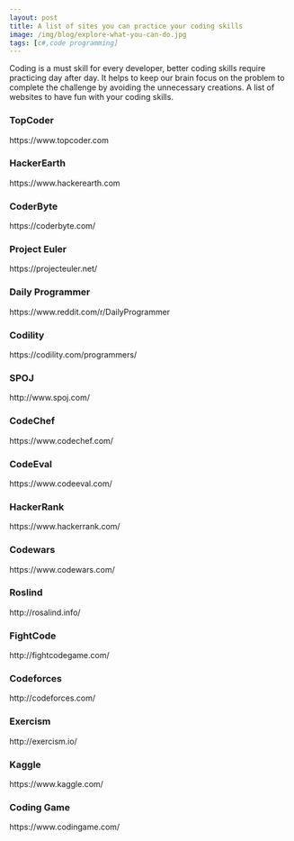 ```yaml
---
layout: post
title: A list of sites you can practice your coding skills
image: /img/blog/explore-what-you-can-do.jpg
tags: [c#,code programming]
---
```


Coding is a must skill for every developer, better coding skills require practicing day after day. It helps to keep our brain focus on the problem to complete the challenge by avoiding the unnecessary creations. A list of websites to have fun with your coding skills.

<h3>TopCoder</h3>
<p>https://www.topcoder.com </p>
<h3>HackerEarth</h3>
<p>https://www.hackerearth.com </p>
<h3>CoderByte</h3>
<p>https://coderbyte.com/</p>
<h3>Project Euler</h3>
<p>https://projecteuler.net/ </p>
<h3>Daily Programmer</h3>
<p>https://www.reddit.com/r/DailyProgrammer</p>
<h3>Codility</h3>
<p>https://codility.com/programmers/</p>
<h3>SPOJ</h3>
<p>http://www.spoj.com/</p>
<h3>CodeChef</h3>
<p>https://www.codechef.com/</p>
<h3>CodeEval</h3>
<p>https://www.codeeval.com/</p>
<h3>HackerRank</h3>
<p>https://www.hackerrank.com/</p>
<h3>Codewars</h3>
<p>https://www.codewars.com/</p>
<h3>Roslind</h3>
<p>http://rosalind.info/</p>
<h3>FightCode</h3>
<p>http://fightcodegame.com/</p>
<h3>Codeforces</h3>
<p>http://codeforces.com/</p>
<h3>Exercism</h3>
<p>http://exercism.io/</p>
<h3>Kaggle </h3>
<p>https://www.kaggle.com/</p>
<h3>Coding Game </h3>
<p>https://www.codingame.com/</p>
<p> </p>
<p> </p>